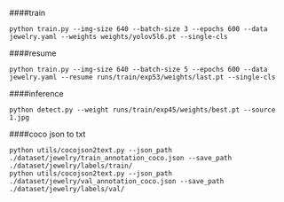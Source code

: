 ####train
```shell
python train.py --img-size 640 --batch-size 3 --epochs 600 --data jewelry.yaml --weights weights/yolov5l6.pt --single-cls
```

####resume
```shell
python train.py --img-size 640 --batch-size 5 --epochs 600 --data jewelry.yaml --resume runs/train/exp53/weights/last.pt --single-cls 
```

####inference
```shell
python detect.py --weight runs/train/exp45/weights/best.pt --source 1.jpg
```

####coco json to txt
```shell
python utils/cocojson2text.py --json_path ./dataset/jewelry/train_annotation_coco.json --save_path ./dataset/jewelry/labels/train/
python utils/cocojson2text.py --json_path ./dataset/jewelry/val_annotation_coco.json --save_path ./dataset/jewelry/labels/val/
```